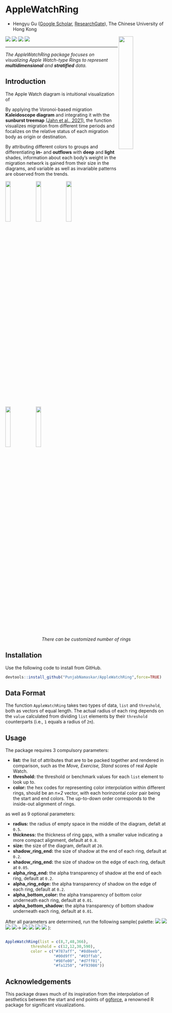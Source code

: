 <h1>AppleWatchRing</h1>

* Hengyu Gu ([Google Scholar](https://scholar.google.com/citations?user=eqYzq68AAAAJ&hl=ja&oi=sra), [ResearchGate](https://www.researchgate.net/profile/Hengyu-Gu)), The Chinese University of Hong Kong <br />

<img src="https://github.com/PunjabNamaskar/AppleWatchRing/blob/main/AppleWatchRing4.png" width=30% height=30% align="right" />

<p>

<img src="https://img.shields.io/badge/multi-dimensional-fa1250">

<img src="https://img.shields.io/badge/multi-colored-98fe00">

<img src="https://img.shields.io/badge/multi-stratified-00d9ff">

<img src="https://img.shields.io/badge/intuitional-data-787aff">
 
 
</p>


------------------------------------------------------------------------

_The AppleWatchRing package focuses on visualizing Apple Watch-type Rings to represent **multidimensional** and **stratified** data._ <br />

## Introduction
 
The Apple Watch diagram is intuitional visualization of  <br />

By applying the Voronoi-based migration **Kaleidoscope diagram** and integrating it with the **sunburst treemap** [(Jahn et al., 2021)](https://github.com/m-jahn/WeightedTreemaps), the function visualizes migration from different time periods and focalizes on the relative status of each migration body as origin or destination. <br />

By attributing different colors to groups and differentiating **in-** and **outflows** with **deep** and **light** shades, information about each body’s weight in the migration network is gained from their size in the diagrams, and variable as well as invariable patterns are observed from the trends. <br />

<p float="center">
  <img src="https://github.com/PunjabNamaskar/AppleWatchRing/blob/main/panel.png" width=18% height=18% />
  <img src="https://github.com/PunjabNamaskar/AppleWatchRing/blob/main/AppleWatchRing4.png" width=18% height=18% />
  <img src="https://github.com/PunjabNamaskar/AppleWatchRing/blob/main/AppleWatchRing3.png" width=18% height=18% />
 <img src="https://github.com/PunjabNamaskar/AppleWatchRing/blob/main/AppleWatchRing2.png" width=18% height=18% />
 <img src="https://github.com/PunjabNamaskar/AppleWatchRing/blob/main/AppleWatchRing1.png" width=18% height=18% />
</p>
<p align="center"><i>There can be customized number of rings</i><br />
 

## Installation

Use the following code to install from GitHub.

```R
devtools::install_github("PunjabNamaskar/AppleWatchRing",force=TRUE)
```

## Data Format 

The function `AppleWatchRing` takes two types of data, `list` and `threshold`, both as vectors of equal length. The actual radius of each ring depends on the `value` calculated from dividing `list` elements by their `threshold` counterparts (i.e., `1` equals a radius of `2π`).
 
## Usage

The package requires 3 compulsory parameters:
- **list:** the list of attributes that are to be packed together and rendered in comparison, such as the _Move, Exercise, Stand_ scores of real Apple Watch. 
- **threshold:** the threshold or benchmark values for each `list` element to look up to.
- **color:** the hex codes for representing color interpolation within different rings, should be an _n×2_ vector, with each horinzontal color pair being the start and end colors. The up-to-down order corresponds to the inside-out alignment of rings.

as well as 9 optional parameters:
- **radius:** the radius of empty space in the middle of the diagram, defalt at `0.5`. 
- **thickness:** the thickness of ring gaps, with a smaller value indicating a more compact alignment, default at `0.8`.
- **size:** the size of the diagram, default at `20`.
- **shadow_ring_end:** the size of shadow at the end of each ring, default at `0.2`.
- **shadow_ring_end:** the size of shadow on the edge of each ring, default at `0.05`.
- **alpha_ring_end:** the alpha transparency of shadow at the end of each ring, default at `0.2`.
- **alpha_ring_edge:** the alpha transparency of shadow on the edge of each ring, default at `0.2`.
- **alpha_bottom_color:** the alpha transparency of bottom color underneath each ring, default at `0.01`.
- **alpha_bottom_shadow:** the alpha transparency of bottom shadow underneath each ring, default at `0.01`.
 
 After all parameters are determined, run the following sample(
 palette: <img src="https://img.shields.io/badge/ --787aff">
 <img src="https://img.shields.io/badge/ --00d9ff">
 <img src="https://img.shields.io/badge/ --98fe00">
 <img src="https://img.shields.io/badge/ --fa1250">→
<img src="https://img.shields.io/badge/ --8d8eeb">
 <img src="https://img.shields.io/badge/ --03ffab">
 <img src="https://img.shields.io/badge/ --d7ff01">
 <img src="https://img.shields.io/badge/ --f93986"> ):

```R

AppleWatchRing(list = c(8,7,48,366),
           threshold = c(12,12,30,590),
           color = c("#787aff", "#8d8eeb", 
                     "#00d9ff", "#03ffab", 
                     "#98fe00", "#d7ff01", 
                     "#fa1250", "#f93986"))
```


## Acknowledgements

This package draws much of its inspiration from the interpolation of aesthetics between the start and end points of [ggforce](https://github.com/thomasp85/ggforce/blob/main/R/arc.R), a renowned R package for significant visualizations.
